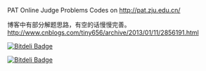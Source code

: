 PAT Online Judge Problems Codes on http://pat.zju.edu.cn/

博客中有部分解题思路，有空的话慢慢完善。 http://www.cnblogs.com/tiny656/archive/2013/01/11/2856191.html 

[![Bitdeli Badge](https://d2weczhvl823v0.cloudfront.net/tiny656/pat/trend.png)](https://bitdeli.com/free "Bitdeli Badge")


[![Bitdeli Badge](https://d2weczhvl823v0.cloudfront.net/tiny656/pat/trend.png)](https://bitdeli.com/free "Bitdeli Badge")

